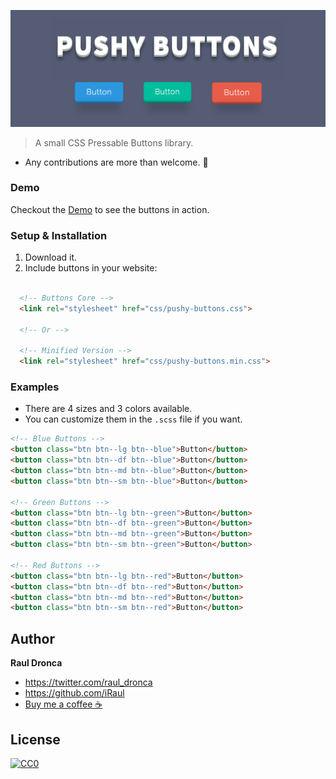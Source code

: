 ![Pushy Buttons](readme-bg.png)
> A small CSS Pressable Buttons library.

- Any contributions are more than welcome. 🤗

### Demo

Checkout the [Demo](https://iraul.github.io/pushy-buttons/) to see the buttons in action.

### Setup & Installation
1. Download it.
2. Include buttons in your website:

```html

  <!-- Buttons Core -->
  <link rel="stylesheet" href="css/pushy-buttons.css">

  <!-- Or -->

  <!-- Minified Version -->
  <link rel="stylesheet" href="css/pushy-buttons.min.css">
```
### Examples
- There are 4 sizes and 3 colors available.
- You can customize them in the `.scss` file if you want.

```html
<!-- Blue Buttons -->
<button class="btn btn--lg btn--blue">Button</button>
<button class="btn btn--df btn--blue">Button</button>
<button class="btn btn--md btn--blue">Button</button>
<button class="btn btn--sm btn--blue">Button</button>

<!-- Green Buttons -->
<button class="btn btn--lg btn--green">Button</button>
<button class="btn btn--df btn--green">Button</button>
<button class="btn btn--md btn--green">Button</button>
<button class="btn btn--sm btn--green">Button</button>

<!-- Red Buttons -->
<button class="btn btn--lg btn--red">Button</button>
<button class="btn btn--df btn--red">Button</button>
<button class="btn btn--md btn--red">Button</button>
<button class="btn btn--sm btn--red">Button</button>
```
## Author

**Raul Dronca**

* https://twitter.com/raul_dronca
* https://github.com/iRaul
* [Buy me a coffee ☕️](https://www.buymeacoffee.com/rauldronca)

## License

[![CC0](https://licensebuttons.net/p/zero/1.0/88x31.png)](https://creativecommons.org/publicdomain/zero/1.0/)

